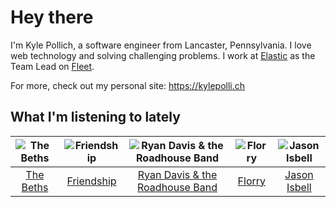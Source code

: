 # Hey there


I'm Kyle Pollich, a software engineer from Lancaster, Pennsylvania. I love web technology and solving challenging problems.
I work at [Elastic](https://www.elastic.co/) as the Team Lead on [Fleet](https://www.elastic.co/guide/en/fleet/current/fleet-overview.html).

For more, check out my personal site: https://kylepolli.ch

## What I'm listening to lately

<!-- begin artists -->
  |![The Beths](https://i.scdn.co/image/ab6761610000f178eb26b0d0de46b77e23675281)|![Friendship](https://i.scdn.co/image/ab6761610000f17882eeab9a79ab6498b5e8387d)|![Ryan Davis & the Roadhouse Band](https://i.scdn.co/image/ab6761610000f17807feaa6406c818798f2bde93)|![Florry](https://i.scdn.co/image/ab6761610000f1783242d4d712bd868840b22e2b)|![Jason Isbell](https://i.scdn.co/image/ab6761610000f1789c4def51159843ebc3182b11)|
  |:---:|:---:|:---:|:---:|:---:|
  |[The Beths](https://open.spotify.com/artist/7DjwIxbe8kpw4pqnzAMoin)|[Friendship](https://open.spotify.com/artist/3IxsVnysqUrIyJ3eKdpugA)|[Ryan Davis & the Roadhouse Band](https://open.spotify.com/artist/7Ah0xZVyWfAL3Vd7OVvKuo)|[Florry](https://open.spotify.com/artist/5b1DzFl2lTpE9v5fjAZ9kn)|[Jason Isbell](https://open.spotify.com/artist/3Q8wgwyVVv0z4UEh1HB0KY)|
<!-- end artists -->
